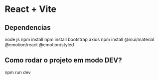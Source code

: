 # React + Vite

## Dependencias 
node js
npm install
npm install bootstrap
axios
npm install @mui/material @emotion/react @emotion/styled

## Como rodar o projeto em modo DEV?
npm run dev
